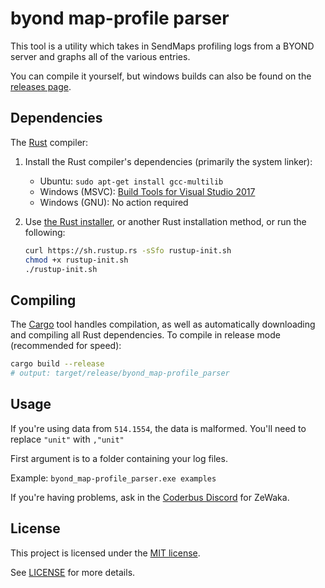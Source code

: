 # byond map-profile parser

This tool is a utility which takes in SendMaps profiling logs from
a BYOND server and graphs all of the various entries.

You can compile it yourself, but windows builds can also be found on the [releases page].

[releases page]: https://github.com/ZeWaka/byond_map-profile_parser/releases

## Dependencies

The [Rust] compiler:

1. Install the Rust compiler's dependencies (primarily the system linker):

   * Ubuntu: `sudo apt-get install gcc-multilib`
   * Windows (MSVC): [Build Tools for Visual Studio 2017][msvc]
   * Windows (GNU): No action required

1. Use [the Rust installer](https://rustup.rs/), or another Rust installation method,
   or run the following:

    ```sh
    curl https://sh.rustup.rs -sSfo rustup-init.sh
    chmod +x rustup-init.sh
    ./rustup-init.sh
    ```


## Compiling

The [Cargo] tool handles compilation, as well as automatically downloading and
compiling all Rust dependencies. To compile in release mode (recommended for
speed):

```sh
cargo build --release
# output: target/release/byond_map-profile_parser
```


## Usage
If you're using data from `514.1554`, the data is malformed. You'll need to
replace `"unit"` with `,"unit"`

First argument is to a folder containing your log files.

Example: `byond_map-profile_parser.exe examples`

If you're having problems, ask in the [Coderbus Discord] for ZeWaka.



[Rust]: https://rust-lang.org
[Cargo]: https://doc.rust-lang.org/cargo/
[rustup]: https://rustup.rs/
[msvc]: https://visualstudio.microsoft.com/thank-you-downloading-visual-studio/?sku=BuildTools&rel=15
[Coderbus Discord]: https://discord.gg/Vh8TJp9

## License

This project is licensed under the [MIT license](https://en.wikipedia.org/wiki/MIT_License).

See [LICENSE](./LICENSE) for more details.
